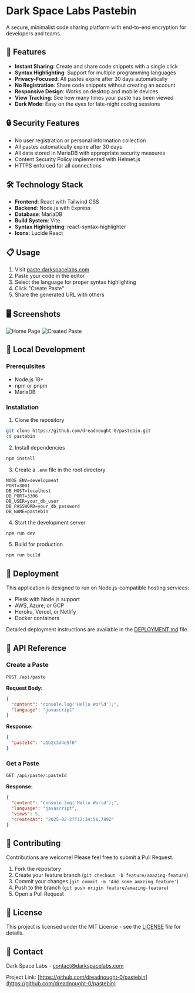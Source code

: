 # Dark Space Labs Pastebin


A secure, minimalist code sharing platform with end-to-end encryption for developers and teams.

## 🚀 Features

- **Instant Sharing**: Create and share code snippets with a single click
- **Syntax Highlighting**: Support for multiple programming languages
- **Privacy-Focused**: All pastes expire after 30 days automatically
- **No Registration**: Share code snippets without creating an account
- **Responsive Design**: Works on desktop and mobile devices
- **View Tracking**: See how many times your paste has been viewed
- **Dark Mode**: Easy on the eyes for late-night coding sessions

## 🔒 Security Features

- No user registration or personal information collection
- All pastes automatically expire after 30 days
- All data stored in MariaDB with appropriate security measures
- Content Security Policy implemented with Helmet.js
- HTTPS enforced for all connections

## 🛠️ Technology Stack

- **Frontend**: React with Tailwind CSS
- **Backend**: Node.js with Express
- **Database**: MariaDB
- **Build System**: Vite
- **Syntax Highlighting**: react-syntax-highlighter
- **Icons**: Lucide React

## 📋 Usage

1. Visit [paste.darkspacelabs.com](https://paste.darkspacelabs.com)
2. Paste your code in the editor
3. Select the language for proper syntax highlighting
4. Click "Create Paste"
5. Share the generated URL with others

## 🖥️ Screenshots

![Home Page](https://example.com/screenshots/home.png)
![Created Paste](https://example.com/screenshots/paste.png)

## 🔧 Local Development

### Prerequisites

- Node.js 18+
- npm or pnpm
- MariaDB

### Installation

1. Clone the repository
```bash
git clone https://github.com/dreadnought-0/pastebin.git
cd pastebin
```

2. Install dependencies
```bash
npm install
```

3. Create a `.env` file in the root directory
```
NODE_ENV=development
PORT=3001
DB_HOST=localhost
DB_PORT=3306
DB_USER=your_db_user
DB_PASSWORD=your_db_password
DB_NAME=pastebin
```

4. Start the development server
```bash
npm run dev
```

5. Build for production
```bash
npm run build
```

## 🚢 Deployment

This application is designed to run on Node.js-compatible hosting services:

- Plesk with Node.js support
- AWS, Azure, or GCP
- Heroku, Vercel, or Netlify
- Docker containers

Detailed deployment instructions are available in the [DEPLOYMENT.md](DEPLOYMENT.md) file.

## 📝 API Reference

### Create a Paste

```
POST /api/paste
```

**Request Body:**
```json
{
  "content": "console.log('Hello World');",
  "language": "javascript"
}
```

**Response:**
```json
{
  "pasteId": "a1b2c3d4e5f6"
}
```

### Get a Paste

```
GET /api/paste/:pasteId
```

**Response:**
```json
{
  "content": "console.log('Hello World');",
  "language": "javascript",
  "views": 5,
  "createdAt": "2025-02-27T12:34:56.789Z"
}
```

## 🤝 Contributing

Contributions are welcome! Please feel free to submit a Pull Request.

1. Fork the repository
2. Create your feature branch (`git checkout -b feature/amazing-feature`)
3. Commit your changes (`git commit -m 'Add some amazing feature'`)
4. Push to the branch (`git push origin feature/amazing-feature`)
5. Open a Pull Request

## 📄 License

This project is licensed under the MIT License - see the [LICENSE](LICENSE) file for details.

## 👥 Contact

Dark Space Labs - [contact@darkspacelabs.com](mailto:contact@darkspacelabs.com)

Project Link: [https://github.com/dreadnought-0/pastebin](https://github.com/dreadnought-0/pastebin)
